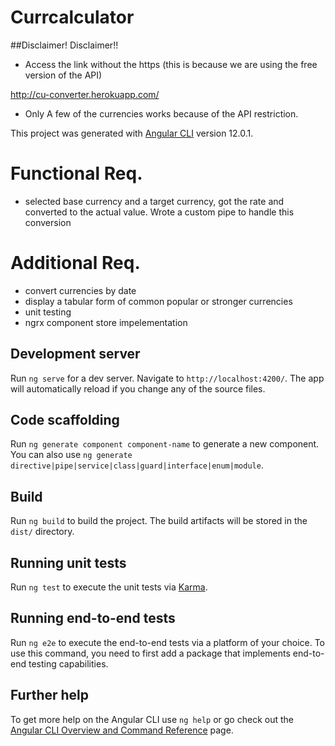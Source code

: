 # Currcalculator

##Disclaimer! Disclaimer!!

* Access the link without the https (this is because we are using the free version of the API)
 
 http://cu-converter.herokuapp.com/

* Only A few of the currencies works because of the API restriction.

This project was generated with [Angular CLI](https://github.com/angular/angular-cli) version 12.0.1.

# Functional Req.

* selected base currency and a target currency, got the rate and converted to the actual value. Wrote a custom pipe to handle this conversion

# Additional Req.
* convert currencies by date
* display a tabular form of common popular or stronger currencies
* unit testing
* ngrx component store impelementation

## Development server

Run `ng serve` for a dev server. Navigate to `http://localhost:4200/`. The app will automatically reload if you change any of the source files.

## Code scaffolding

Run `ng generate component component-name` to generate a new component. You can also use `ng generate directive|pipe|service|class|guard|interface|enum|module`.

## Build

Run `ng build` to build the project. The build artifacts will be stored in the `dist/` directory.

## Running unit tests

Run `ng test` to execute the unit tests via [Karma](https://karma-runner.github.io).

## Running end-to-end tests

Run `ng e2e` to execute the end-to-end tests via a platform of your choice. To use this command, you need to first add a package that implements end-to-end testing capabilities.

## Further help

To get more help on the Angular CLI use `ng help` or go check out the [Angular CLI Overview and Command Reference](https://angular.io/cli) page.
